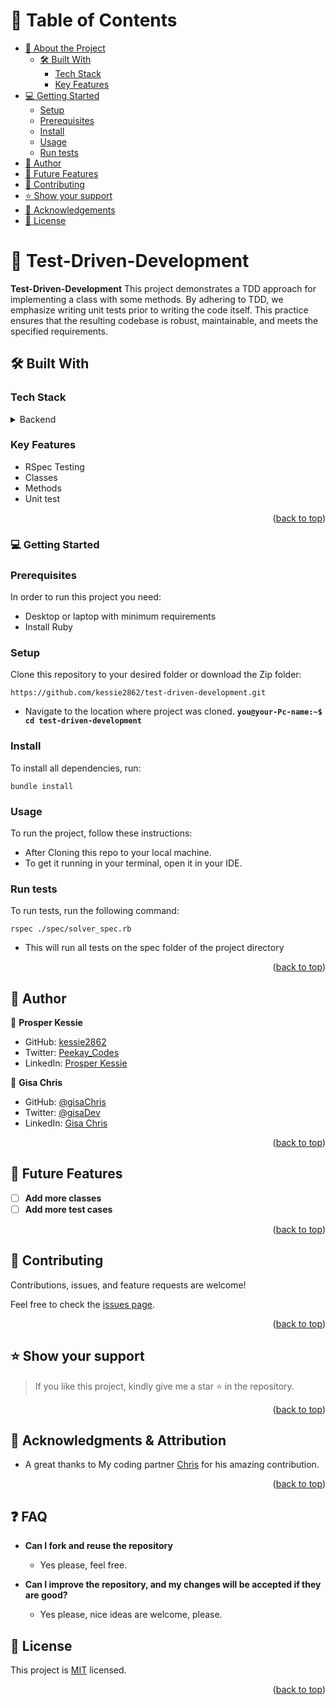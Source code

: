 <!-- TABLE OF CONTENTS -->

# 📗 Table of Contents

- [📖 About the Project](#about-project)
  - [🛠 Built With](#built-with)
    - [Tech Stack](#tech-stack)
    - [Key Features](#key-features)
- [💻 Getting Started](#getting-started)
  - [Setup](#setup)
  - [Prerequisites](#prerequisites)
  - [Install](#install)
  - [Usage](#usage)
  - [Run tests](#run-tests)
- [👥 Author](#author)
- [🔭 Future Features](#future-features)
- [🤝 Contributing](#contributing)
- [⭐️ Show your support](#support)
- [🙏 Acknowledgements](#acknowledgements)
- [📝 License](#license)

<!-- PROJECT DESCRIPTION -->

# 🧪 Test-Driven-Development <a name="about-project"></a>

**Test-Driven-Development**
This project demonstrates a TDD approach for implementing a class with some methods. By adhering to TDD, we emphasize writing unit tests prior to writing the code itself. This practice ensures that the resulting codebase is robust, maintainable, and meets the specified requirements.

## 🛠 Built With <a name="built-with"></a>

### Tech Stack <a name="tech-stack"></a>

<details>
<summary>Backend</summary>
  <ul>
    <li><a href="https://www.ruby.org/">Ruby</a></li>
  </ul>
</details>

<!-- Features -->

### Key Features <a name="key-features"></a>

- RSpec Testing
- Classes
- Methods
- Unit test

<p align="right">(<a href="#readme-top">back to top</a>)</p>

<!-- GETTING STARTED -->

### 💻 Getting Started <a name="getting-started"></a>

### Prerequisites

In order to run this project you need:

- Desktop or laptop with minimum requirements
- Install Ruby

### Setup

Clone this repository to your desired folder or download the Zip folder:

```
https://github.com/kessie2862/test-driven-development.git
```
- Navigate to the location where project was cloned.
  **``you@your-Pc-name:~$ cd test-driven-development``**

### Install

To install all dependencies, run:

```
bundle install
```
### Usage

To run the project, follow these instructions:

- After Cloning this repo to your local machine.
- To get it running in your terminal, open it in your IDE. 

### Run tests

To run tests, run the following command:

  ```
rspec ./spec/solver_spec.rb
```
- This will run all tests on the spec folder of the project directory

<p align="right">(<a href="#readme-top">back to top</a>)</p>

<!-- AUTHORS -->

## 👥 Author <a name="author"></a>

👤 **Prosper Kessie**

- GitHub: [kessie2862](https://github.com/kessie2862)
- Twitter: [Peekay_Codes](https://twitter.com/Peekay_Codes)
- LinkedIn: [Prosper Kessie](https://www.linkedin.com/in/prosperkessie/)

👤 **Gisa Chris**

- GitHub: [@gisaChris](https://github.com/gisachris)
- Twitter: [@gisaDev](https://twitter.com/_GisaChris)
- LinkedIn: [Gisa Chris](https://www.linkedin.com/in/gisa-chris/)

<p align="right">(<a href="#readme-top">back to top</a>)</p>

<!-- FUTURE FEATURES -->

## 🔭 Future Features <a name="future-features"></a>

- [ ] **Add more classes**
- [ ] **Add more test cases**

<p align="right">(<a href="#readme-top">back to top</a>)</p>

<!-- CONTRIBUTING -->

## 🤝 Contributing <a name="contributing"></a>

Contributions, issues, and feature requests are welcome!

Feel free to check the [issues page](https://github.com/kessie2862/test-driven-development/issues).

<p align="right">(<a href="#readme-top">back to top</a>)</p>

<!-- SUPPORT -->

## ⭐️ Show your support <a name="support"></a>

> If you like this project, kindly give me a star ⭐️ in the repository.

<p align="right">(<a href="#readme-top">back to top</a>)</p>

<!-- ACKNOWLEDGEMENTS -->

## 🙏 Acknowledgments & Attribution <a name="acknowledgements"></a>

- A great thanks to My coding partner [Chris](https://github.com/gisachris) for his amazing contribution.

<p align="right">(<a href="#readme-top">back to top</a>)</p>

## ❓ FAQ <a name="faq"></a>

- **Can I fork and reuse the repository**

  - Yes please, feel free.

- **Can I improve the repository, and my changes will be accepted if they are good?**

  - Yes please, nice ideas are welcome, please.

<!-- LICENSE -->

## 📝 License <a name="license"></a>

This project is [MIT](https://github.com/kessie2862/test-driven-development/blob/dev/LICENSE) licensed.

<p align="right">(<a href="#readme-top">back to top</a>)</p>
